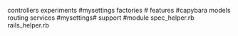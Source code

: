 controllers
experiments #mysettings
factories #
features #capybara
models 
routing 
services #mysettings#
support #module
spec_helper.rb
rails_helper.rb
